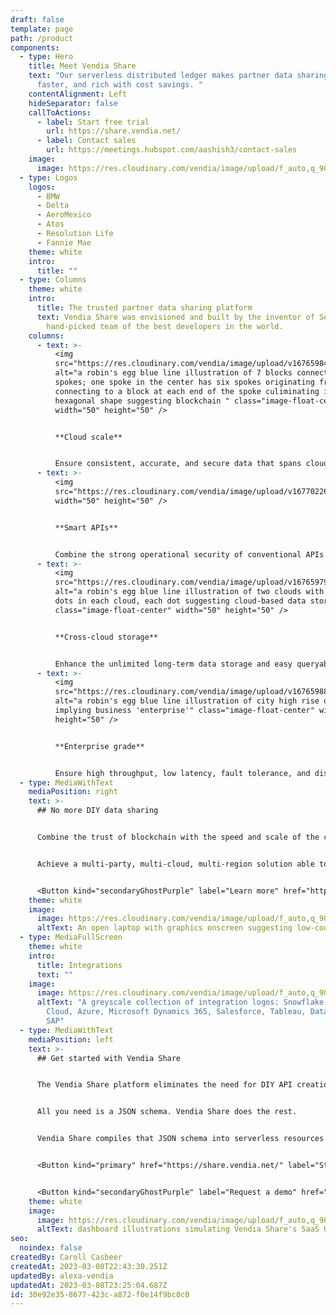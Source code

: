 ```yaml
---
draft: false
template: page
path: /product
components:
  - type: Hero
    title: Meet Vendia Share
    text: "Our serverless distributed ledger makes partner data sharing easier,
      faster, and rich with cost savings. "
    contentAlignment: Left
    hideSeparator: false
    callToActions:
      - label: Start free trial
        url: https://share.vendia.net/
      - label: Contact sales
        url: https://meetings.hubspot.com/aashish3/contact-sales
    image:
      image: https://res.cloudinary.com/vendia/image/upload/f_auto,q_90/v1677268224/Website/Iso/VendiaShare_iso_lnmpta.svg
  - type: Logos
    logos:
      - BMW
      - Delta
      - AeroMexico
      - Atos
      - Resolution Life
      - Fannie Mae
    theme: white
    intro:
      title: ""
  - type: Columns
    theme: white
    intro:
      title: The trusted partner data sharing platform
      text: Vendia Share was envisioned and built by the inventor of Serverless and a
        hand-picked team of the best developers in the world.
    columns:
      - text: >-
          <img
          src="https://res.cloudinary.com/vendia/image/upload/v1676598493/Website/Icons/Tech_48_omr85u.png"
          alt="a robin's egg blue line illustration of 7 blocks connected by
          spokes; one spoke in the center has six spokes originating from it and
          connecting to a block at each end of the spoke culiminating in a
          hexagonal shape suggesting blockchain " class="image-float-center"
          width="50" height="50" />


          **Cloud scale**


          Ensure consistent, accurate, and secure data that spans clouds, companies, and geographies with next-gen blockchain with cloud scale and low latency.
      - text: >-
          <img
          src="https://res.cloudinary.com/vendia/image/upload/v1677022678/Website/Icons/API_Icon_doq9dr.png"  class="image-float-center"
          width="50" height="50" />


          **Smart APIs**


          Combine the strong operational security of conventional APIs with the ability to easily model and evolve the data schema and operate with "smart" APIs.
      - text: >-
          <img
          src="https://res.cloudinary.com/vendia/image/upload/v1676597948/Website/Icons/Cloud_28_yacnll.png"
          alt="a robin's egg blue line illustration of two clouds with three
          dots in each cloud, each dot suggesting cloud-based data storage"
          class="image-float-center" width="50" height="50" />


          **Cross-cloud storage**


          Enhance the unlimited long-term data storage and easy queryability of a conventional centralized database with file storage and multi-cloud, cross-party data sharing.
      - text: >-
          <img
          src="https://res.cloudinary.com/vendia/image/upload/v1676598852/Website/Icons/Enterprise_Buildings_rq2o39.png"
          alt="a robin's egg blue line illustration of city high rise offices
          implying business 'enterprise'" class="image-float-center" width="50"
          height="50" />


          **Enterprise grade**


          Ensure high throughput, low latency, fault tolerance, and disaster recovery across all your real-time data sharing partnerships — all with a zero ops footprint.
  - type: MediaWithText
    mediaPosition: right
    text: >-
      ## No more DIY data sharing


      Combine the trust of blockchain with the speed and scale of the cloud — all as a low-code service.


      Achieve a multi-party, multi-cloud, multi-region solution able to connect applications and data with other departments, companies, and clouds — all without having to write code or manage servers.


      <Button kind="secondaryGhostPurple" label="Learn more" href="https://www.vendia.com/product/diy-vs-vendia" />
    theme: white
    image:
      image: https://res.cloudinary.com/vendia/image/upload/f_auto,q_90/v1674599502/Website/Iso/Code_oy4wke.png
      altText: An open laptop with graphics onscreen suggesting low-code data sharing
  - type: MediaFullScreen
    theme: white
    intro:
      title: Integrations
      text: ""
    image:
      image: https://res.cloudinary.com/vendia/image/upload/f_auto,q_90/v1677026583/Website/Integration%20logos/Integration_logos_xxijlg.png
      altText: "A greyscale collection of integration logos: Snowflake, AWS, Google
        Cloud, Azure, Microsoft Dynamics 365, Salesforce, Tableau, Databricks,
        SAP"
  - type: MediaWithText
    mediaPosition: left
    text: >-
      ## Get started with Vendia Share


      The Vendia Share platform eliminates the need for DIY API creation and the underlying infrastructure design, provisioning, and management.


      All you need is a JSON schema. Vendia Share does the rest. 


      Vendia Share compiles that JSON schema into serverless resources customized to your model and then deploys a powerful, fully-managed https-based GraphQL engine for reading and writing your data with full type checking.


      <Button kind="primary" href="https://share.vendia.net/" label="Start building now" />


      <Button kind="secondaryGhostPurple" label="Request a demo" href="https://meetings.hubspot.com/aashish3/15-minute-demo-of-vendia-share?__hstc=75205645.1160c84f545be08f626a93070ce6dd38.1666288324341.1678305312381.1678312768134.257&__hssc=75205645.15.1678312768134&__hsfp=65267698" />
    theme: white
    image:
      image: https://res.cloudinary.com/vendia/image/upload/f_auto,q_90/v1677022472/Website/Product%20thumbnails/Thumnails_for_Vendia_Share_dcyovl.png
      altText: dashboard illustrations simulating Vendia Share's SaaS UI
seo:
  noindex: false
createdBy: Caroll Casbeer
createdAt: 2023-03-08T22:43:30.251Z
updatedBy: alexa-vendia
updatedAt: 2023-03-08T23:25:04.687Z
id: 30e92e35-8677-423c-a872-f0e14f9bc0c0
---
```

